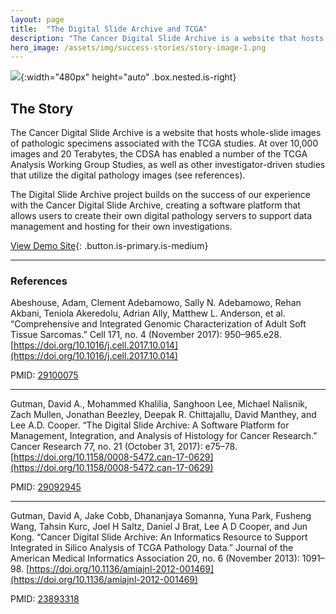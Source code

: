 ```yaml
---
layout: page
title:  "The Digital Slide Archive and TCGA"
description: "The Cancer Digital Slide Archive is a website that hosts whole-slide images of pathologic specimens associated with the TCGA studies ..."
hero_image: /assets/img/success-stories/story-image-1.png
---
```


<div class="story-content is-clearfix" markdown="1">

![](/assets/img/success-stories/story-image-1.png){:width="480px" height="auto" .box.nested.is-right}

## The Story

The Cancer Digital Slide Archive is a website that hosts whole-slide images of pathologic specimens associated with the TCGA studies. At over 10,000 images and 20 Terabytes, the CDSA has enabled a number of the TCGA Analysis Working Group Studies, as well as other investigator-driven studies that utilize the digital pathology images (see references).

The Digital Slide Archive project builds on the success of our experience with the Cancer Digital Slide Archive, creating a software platform that allows users to create their own digital pathology servers to support data management and hosting for their own investigations.

[View Demo Site](https://cancer.digitalslidearchive.org/){: .button.is-primary.is-medium}

</div>

---

<div class="story-references" markdown="1">

### References

Abeshouse, Adam, Clement Adebamowo, Sally N. Adebamowo, Rehan Akbani, Teniola Akeredolu, Adrian Ally, Matthew L. Anderson, et al. “Comprehensive and Integrated Genomic Characterization of Adult Soft Tissue Sarcomas.” Cell 171, no. 4 (November 2017): 950–965.e28. [https://doi.org/10.1016/j.cell.2017.10.014](https://doi.org/10.1016/j.cell.2017.10.014)

PMID: [29100075](https://www.ncbi.nlm.nih.gov/pubmed/?term=29100075)

---

Gutman, David A., Mohammed Khalilia, Sanghoon Lee, Michael Nalisnik, Zach Mullen, Jonathan Beezley, Deepak R. Chittajallu, David Manthey, and Lee A.D. Cooper. “The Digital Slide Archive: A Software Platform for Management, Integration, and Analysis of Histology for Cancer Research.” Cancer Research 77, no. 21 (October 31, 2017): e75–78. [https://doi.org/10.1158/0008-5472.can-17-0629](https://doi.org/10.1158/0008-5472.can-17-0629)

PMID: [29092945](https://www.ncbi.nlm.nih.gov/pubmed/?term=29092945)

---

Gutman, David A, Jake Cobb, Dhananjaya Somanna, Yuna Park, Fusheng Wang, Tahsin Kurc, Joel H Saltz, Daniel J Brat, Lee A D Cooper, and Jun Kong. “Cancer Digital Slide Archive: An Informatics Resource to Support Integrated in Silico Analysis of TCGA Pathology Data.” Journal of the American Medical Informatics Association 20, no. 6 (November 2013): 1091–98. [https://doi.org/10.1136/amiajnl-2012-001469](https://doi.org/10.1136/amiajnl-2012-001469)

PMID: [23893318](https://www.ncbi.nlm.nih.gov/pubmed/?term=23893318)

</div>
